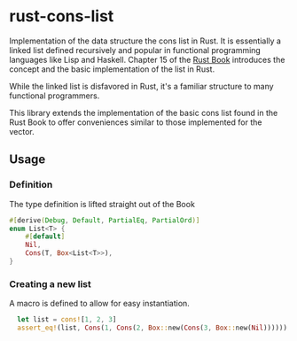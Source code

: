 # rust-cons-list

Implementation of the data structure the cons list in Rust. It is essentially a
linked list defined recursively and popular in functional programming languages
like Lisp and Haskell. Chapter 15 of the [Rust
Book](https://doc.rust-lang.org/book/ch15-01-box.html) introduces the concept
and the basic implementation of the list in Rust.

While the linked list is disfavored in Rust, it's a familiar structure to many
functional programmers.

This library extends the implementation of the basic cons list found in the Rust
Book to offer conveniences similar to those implemented for the vector.

## Usage

### Definition

The type definition is lifted straight out of the Book

``` rust
#[derive(Debug, Default, PartialEq, PartialOrd)]
enum List<T> {
    #[default]
    Nil,
    Cons(T, Box<List<T>>),
}
```

### Creating a new list

A macro is defined to allow for easy instantiation.

``` rust
  let list = cons![1, 2, 3]
  assert_eq!(list, Cons(1, Cons(2, Box::new(Cons(3, Box::new(Nil))))));
```
